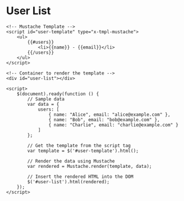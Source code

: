 <!DOCTYPE html>
<html lang="en">
<head>
    <meta charset="UTF-8">
    <title>Mustache.js with jQuery Example</title>
    <script src="https://code.jquery.com/jquery-3.6.0.min.js"></script>
    <script src="https://cdn.jsdelivr.net/npm/mustache@4.2.0/mustache.min.js"></script>
</head>
<body>
    <h1>User List</h1>
    
    <!-- Mustache Template -->
    <script id="user-template" type="x-tmpl-mustache">
        <ul>
            {{#users}}
                <li>{{name}} - {{email}}</li>
            {{/users}}
        </ul>
    </script>

    <!-- Container to render the template -->
    <div id="user-list"></div>

    <script>
        $(document).ready(function () {
            // Sample data
            var data = {
                users: [
                    { name: "Alice", email: "alice@example.com" },
                    { name: "Bob", email: "bob@example.com" },
                    { name: "Charlie", email: "charlie@example.com" }
                ]
            };

            // Get the template from the script tag
            var template = $('#user-template').html();

            // Render the data using Mustache
            var rendered = Mustache.render(template, data);

            // Insert the rendered HTML into the DOM
            $('#user-list').html(rendered);
        });
    </script>
</body>
</html>
